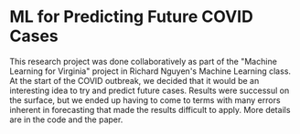 # ML for Predicting Future COVID Cases
This research project was done collaboratively as part of the "Machine Learning for Virginia" project in Richard Nguyen's Machine Learning class. 
At the start of the COVID outbreak, we decided that it would be an interesting idea to try and predict future cases.
Results were successul on the surface, but we ended up having to come to terms with many errors inherent in forecasting that made the results difficult to apply.
More details are in the code and the paper.
